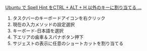 [Ubuntu で Spell Hint をCTRL + ALT + H 以外のキーに割り当てる ...](https://kokufu.blogspot.com/2016/11/ubuntu-spell-hint-ctrl-alt-h.html)<br/>

1. タスクバーのキーボードアイコンを右クリック
2. 現在の入力メソッドの設定選択
3. キーボード-日本語を選択
4. 下エリアの歯車＆スパナボタン押下
5. サジェストの表示に任意のショートカットを割り当てる
